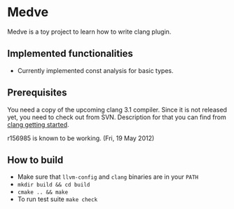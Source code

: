 Medve
=====

Medve is a toy project to learn how to write clang plugin.

Implemented functionalities
---------------------------

* Currently implemented const analysis for basic types.

Prerequisites
-------------

You need a copy of the upcoming clang 3.1 compiler. Since it is not released
yet, you need to check out from SVN. Description for that you can find from
[clang getting started][1].

r156985 is known to be working. (Fri, 19 May 2012)

How to build
------------

* Make sure that `llvm-config` and `clang` binaries are in your `PATH`
* `mkdir build && cd build`
* `cmake .. && make`
* To run test suite `make check`

[1]: http://clang.llvm.org/get_started.html     "clang getting started"

